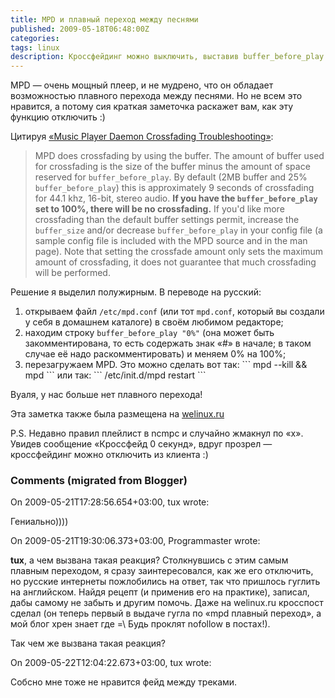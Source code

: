 ```yaml
---
title: MPD и плавный переход между песнями
published: 2009-05-18T06:48:00Z
categories: 
tags: linux
description: Кроссфейдинг можно выключить, выставив buffer_before_play равным 100%.
---
```


MPD — очень мощный плеер, и не мудрено, что он обладает возможностью плавного перехода между песнями. Но не всем это нравится, а потому сия краткая заметочка раскажет вам, как эту функцию отключить :)

Цитируя [«Music Player Daemon Crossfading Troubleshooting»](http://mpd.wikia.com/wiki/Music_Player_Daemon_Crossfading_Troubleshooting):

> MPD does crossfading by using the buffer. The amount of buffer used for
> crossfading is the size of the buffer minus the amount of space reserved for
> `buffer_before_play`. By default (2MB buffer and 25% `buffer_before_play`)
> this is approximately 9 seconds of crossfading for 44.1 khz, 16-bit, stereo
> audio. **If you have the `buffer_before_play` set to 100%, there will be no
> crossfading.** If you'd like more crossfading than the default buffer
> settings permit, increase the `buffer_size` and/or decrease
> `buffer_before_play` in your config file (a sample config file is included
> with the MPD source and in the man page). Note that setting the crossfade
> amount only sets the maximum amount of crossfading, it does not guarantee
> that much crossfading will be performed. 

Решение я выделил полужирным. В переводе на русский:

<ol><li>открываем файл <code>/etc/mpd.conf</code> (или тот <code>mpd.conf</code>, который вы создали у себя в домашнем каталоге) в своём любимом редакторе;</li><li>находим строку <code>buffer_before_play "0%"</code> (она может быть закомментирована, то есть содержать знак «#» в начале; в таком случае её надо раскомментировать) и меняем 0% на 100%;</li><li>перезагружаем MPD. Это можно сделать вот так:
```
mpd --kill && mpd
```
или так:
```
/etc/init.d/mpd restart
```
</li></ol>Вуаля, у нас больше нет плавного перехода!

Эта заметка также была размещена на <a href="http://welinux.ru/post/811">welinux.ru</a>

P.S. Недавно правил плейлист в ncmpc и случайно жмакнул по «x». Увидев сообщение «Кроссфейд 0 секунд», вдруг прозрел — кроссфейдинг можно отключить из клиента :)

<h3 id='hakyll-convert-comments-title'>Comments (migrated from Blogger)</h3>
<div class='hakyll-convert-comment'>
<p class='hakyll-convert-comment-date'>On 2009-05-21T17:28:56.654+03:00, tux wrote:</p>
<p class='hakyll-convert-comment-body'>
Гениально))))
</p>
</div>

<div class='hakyll-convert-comment'>
<p class='hakyll-convert-comment-date'>On 2009-05-21T19:30:06.373+03:00, Programmaster wrote:</p>
<p class='hakyll-convert-comment-body'>
<B>tux</B>, а чем вызвана такая реакция? Столкнувшись с этим самым плавным переходом, я сразу заинтересовался, как же его отключить, но русские интернеты пожлобились на ответ, так что пришлось гуглить на английском. Найдя рецепт (и применив его на практике), записал, дабы самому не забыть и другим помочь. Даже на welinux.ru кросспост сделал (он теперь первый в выдаче гугла по «mpd плавный переход», а мой блог хрен знает где =\ Будь проклят nofollow в постах!).

Так чем же вызвана такая реакция?
</p>
</div>

<div class='hakyll-convert-comment'>
<p class='hakyll-convert-comment-date'>On 2009-05-22T12:04:22.673+03:00, tux wrote:</p>
<p class='hakyll-convert-comment-body'>
Собсно мне тоже не нравится фейд между треками.
</p>
</div>



